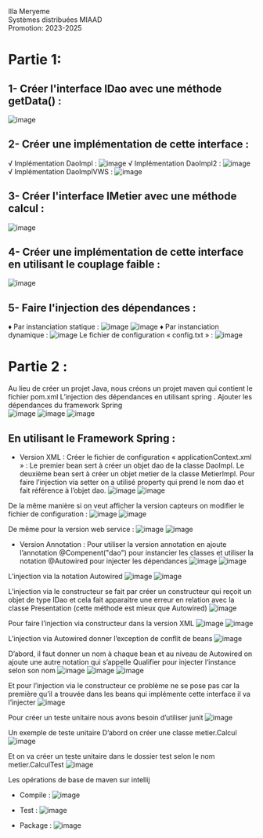 Illa Meryeme                                                                                                        
Systèmes distribuées                                                                                                    MIAAD                                                                                                             
Promotion: 2023-2025

# Partie 1:

## 1-	Créer l'interface IDao avec une méthode getData() :
![image](https://github.com/Meryemeilla/MeryemeIlla_JEE/assets/165611188/6a6cc6a4-03e7-4a93-b6d2-605a28807f48)

## 2-	Créer une implémentation de cette interface :
√ Implémentation DaoImpl :
 ![image](https://github.com/Meryemeilla/MeryemeIlla_JEE/assets/165611188/f90483c2-c2e9-42f9-af60-83e4c6edb7fe)
√ Implémentation DaoImpl2 :
 ![image](https://github.com/Meryemeilla/MeryemeIlla_JEE/assets/165611188/45a6e073-bf93-409f-999c-b0eccd38c0d1)
 √ Implémentation DaoImplVWS :
![image](https://github.com/Meryemeilla/MeryemeIlla_JEE/assets/165611188/552236de-1bf2-4629-a3c4-d3f7aeed2531)
 
## 3-	Créer l'interface IMetier avec une méthode calcul :
 ![image](https://github.com/Meryemeilla/MeryemeIlla_JEE/assets/165611188/57aa8976-d211-45d0-82ae-af3340b62ac8)

## 4-	Créer une implémentation de cette interface en utilisant le couplage faible :
![image](https://github.com/Meryemeilla/MeryemeIlla_JEE/assets/165611188/d390c35b-6046-44b3-a92f-dbb582b79b52)
 
## 5-	Faire l'injection des dépendances :
♦ Par instanciation statique :
![image](https://github.com/Meryemeilla/MeryemeIlla_JEE/assets/165611188/57bdb48d-3d60-4c45-8c8f-be4411416e84)
 ![image](https://github.com/Meryemeilla/MeryemeIlla_JEE/assets/165611188/e4c11351-7381-4e7c-953a-693f37ecdd4c)
♦ Par instanciation dynamique :
 ![image](https://github.com/Meryemeilla/MeryemeIlla_JEE/assets/165611188/702264ed-b00d-4ea4-8078-3cc26fad6677)
Le fichier de configuration « config.txt » :
 ![image](https://github.com/Meryemeilla/MeryemeIlla_JEE/assets/165611188/ea2d4720-7c4e-43dc-bbd2-57ec21cae378)

# Partie 2 :
Au lieu de créer un projet Java, nous créons un projet maven qui contient le fichier pom.xml
L’injection des dépendances en utilisant spring .
Ajouter les dépendances du framework Spring  
 ![image](https://github.com/Meryemeilla/MeryemeIlla_JEE/assets/165611188/bb0bdb8e-63bc-4978-985f-860247ed45b2)
![image](https://github.com/Meryemeilla/MeryemeIlla_JEE/assets/165611188/40da02cc-8d1b-4e5c-ac70-42fb861e1adc)
![image](https://github.com/Meryemeilla/MeryemeIlla_JEE/assets/165611188/08f2e865-f4d3-4a7a-9654-48181ce49e0a)

## En utilisant le Framework Spring :
  -  Version XML :
Créer le fichier de configuration « applicationContext.xml » :
Le premier bean sert à créer un objet dao de la classe DaoImpl.
Le deuxième bean sert à créer un objet metier de la classe MetierImpl.
Pour faire l’injection via setter on a utilisé property qui prend le nom dao et fait référence à l’objet dao.
 ![image](https://github.com/Meryemeilla/MeryemeIlla_JEE/assets/165611188/f6a20929-d88a-45c2-90d2-8cebca06f479)
![image](https://github.com/Meryemeilla/MeryemeIlla_JEE/assets/165611188/da8c71f3-7ec7-4745-9d44-b1c9bbc0399f)

De la même manière si on veut afficher la version capteurs on modifier le fichier de configuration :
 ![image](https://github.com/Meryemeilla/MeryemeIlla_JEE/assets/165611188/22d5a2d3-2c4a-4a86-854a-b2ebbd420800)
![image](https://github.com/Meryemeilla/MeryemeIlla_JEE/assets/165611188/1d39f5fb-5432-403a-bafa-92da2ef0aadc)
 
De même pour la version web service :
 ![image](https://github.com/Meryemeilla/MeryemeIlla_JEE/assets/165611188/eca7cc1e-cbbe-4d9c-be8e-1b924743c8b5)
![image](https://github.com/Meryemeilla/MeryemeIlla_JEE/assets/165611188/57950682-77f4-416e-b8bf-75ff2b135856)          
 -  Version Annotation :
Pour utiliser la version annotation en ajoute l’annotation @Compenent("dao")  pour instancier les classes et utiliser la notation @Autowired pour injecter les dépendances 
 ![image](https://github.com/Meryemeilla/MeryemeIlla_JEE/assets/165611188/109c31e0-1d8f-4f6a-9229-f64484bd6d2a)
![image](https://github.com/Meryemeilla/MeryemeIlla_JEE/assets/165611188/3e1c96ee-4c12-4205-8667-b91e91c4a64e)

L’injection via la notation Autowired
![image](https://github.com/Meryemeilla/MeryemeIlla_JEE/assets/165611188/6f018124-f7bf-44b4-ab58-3253de2248aa)
 ![image](https://github.com/Meryemeilla/MeryemeIlla_JEE/assets/165611188/042579f4-df3a-4918-aa51-d5b125462fcc)

L’injection via le constructeur se fait par créer un constructeur qui reçoit un objet de type IDao et cela fait apparaitre une erreur en relation avec la classe Presentation (cette méthode est mieux que Autowired)
 ![image](https://github.com/Meryemeilla/MeryemeIlla_JEE/assets/165611188/4a8a6952-b4ad-46ec-ba4b-057b260dceca)

Pour faire l’injection via constructeur dans la version XML
 ![image](https://github.com/Meryemeilla/MeryemeIlla_JEE/assets/165611188/9f254b07-e06d-443e-8f20-3a1396fcb271)
![image](https://github.com/Meryemeilla/MeryemeIlla_JEE/assets/165611188/6a199361-5ab0-48ee-9df8-1a07e46dc9f7)
 
L’injection via Autowired donner l’exception de conflit de beans 
 ![image](https://github.com/Meryemeilla/MeryemeIlla_JEE/assets/165611188/b2c6ad42-39a6-4f71-91fd-c8ad30b08c00)

D’abord, il faut donner un nom à chaque bean et au niveau de Autowired on ajoute une autre notation qui s’appelle Qualifier pour injecter l’instance selon son nom
 ![image](https://github.com/Meryemeilla/MeryemeIlla_JEE/assets/165611188/f3ea2224-618c-476e-8373-f3bf19b48abe)
![image](https://github.com/Meryemeilla/MeryemeIlla_JEE/assets/165611188/af0ffc6b-cc7a-444c-a71c-c00ca6e3263d)
![image](https://github.com/Meryemeilla/MeryemeIlla_JEE/assets/165611188/9ee95a1f-52c6-4436-980d-acf12fa56d5c)

Et pour l’injection via le constructeur ce problème ne se pose pas car la première qu’il a trouvée dans les beans qui implémente cette interface il va l’injecter 
 ![image](https://github.com/Meryemeilla/MeryemeIlla_JEE/assets/165611188/16cd6c03-a015-48c7-897b-a867a9f13346)

Pour créer un teste unitaire nous avons besoin d’utiliser junit
 ![image](https://github.com/Meryemeilla/MeryemeIlla_JEE/assets/165611188/801a0e5e-b613-449d-84cf-e90a38af6920)

Un exemple de teste unitaire
D’abord on créer une classe metier.Calcul
 ![image](https://github.com/Meryemeilla/MeryemeIlla_JEE/assets/165611188/bd8176fd-2e57-4eb4-8703-6996e73682aa)

Et on va créer un teste unitaire dans le dossier test selon le nom metier.CalculTest
 ![image](https://github.com/Meryemeilla/MeryemeIlla_JEE/assets/165611188/83796938-e9e6-4cc8-a57c-627f54a2fb20)

Les opérations de base de maven sur intellij
-	Compile :
 ![image](https://github.com/Meryemeilla/MeryemeIlla_JEE/assets/165611188/7ed1eb26-14ac-45b1-8a37-0e0dc02a5d7c)

-	Test :
 ![image](https://github.com/Meryemeilla/MeryemeIlla_JEE/assets/165611188/4688cf80-064a-4c57-82c0-635ccf4423ea)

-	Package :
 ![image](https://github.com/Meryemeilla/MeryemeIlla_JEE/assets/165611188/cb4fa300-5bd3-442a-8d92-2da64024b9d9)









